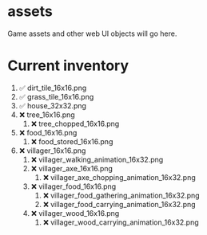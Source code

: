# assets
Game assets and other web UI objects will go here.
# Current inventory
1. ✅ dirt_tile_16x16.png
2. ✅ grass_tile_16x16.png
3. ✅ house_32x32.png
4. ❌ tree_16x16.png
   1. ❌ tree_chopped_16x16.png
5. ❌ food_16x16.png
   1. ❌ food_stored_16x16.png 
6. ❌ villager_16x16.png
   1. ❌ villager_walking_animation_16x32.png
   2. ❌ villager_axe_16x16.png
      1. ❌ villager_axe_chopping_animation_16x32.png
   3. ❌ villager_food_16x16.png
      1. ❌ villager_food_gathering_animation_16x32.png
      2. ❌ villager_food_carrying_animation_16x32.png
   5. ❌ villager_wood_16x16.png
      1. ❌ villager_wood_carrying_animation_16x32.png
